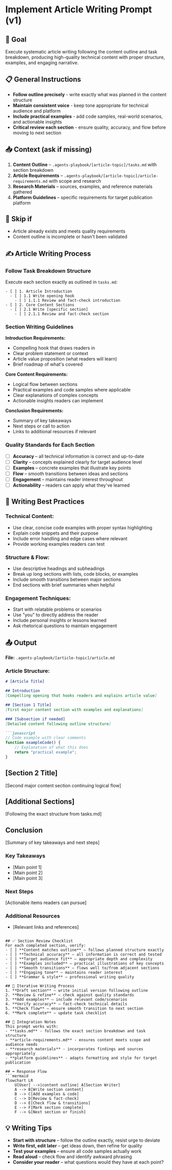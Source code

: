 # Implement Article Writing Prompt (v1)

## 🎯 Goal
Execute systematic article writing following the content outline and task breakdown, producing high-quality technical content with proper structure, examples, and engaging narrative.

## 📋 General Instructions
- **Follow outline precisely** - write exactly what was planned in the content structure
- **Maintain consistent voice** - keep tone appropriate for technical audience and platform
- **Include practical examples** - add code samples, real-world scenarios, and actionable insights
- **Critical review each section** - ensure quality, accuracy, and flow before moving to next section

## 📥 Context (ask if missing)
1. **Content Outline** – `.agents-playbook/[article-topic]/tasks.md` with section breakdown
2. **Article Requirements** – `.agents-playbook/[article-topic]/article-requirements.md` with scope and research
3. **Research Materials** – sources, examples, and reference materials gathered
4. **Platform Guidelines** – specific requirements for target publication platform

## 🚦 Skip if
- Article already exists and meets quality requirements
- Content outline is incomplete or hasn't been validated

## ✍️ Article Writing Process

### **Follow Task Breakdown Structure**
Execute each section exactly as outlined in `tasks.md`:

```
- [ ] 1. Article Introduction
  - [ ] 1.1 Write opening hook
    - [ ] 1.1.1 Review and fact-check introduction
- [ ] 2. Core Content Sections  
  - [ ] 2.1 Write [specific section]
    - [ ] 2.1.1 Review and fact-check section
```

### **Section Writing Guidelines**

**Introduction Requirements:**
- Compelling hook that draws readers in
- Clear problem statement or context
- Article value proposition (what readers will learn)
- Brief roadmap of what's covered

**Core Content Requirements:**
- Logical flow between sections
- Practical examples and code samples where applicable
- Clear explanations of complex concepts
- Actionable insights readers can implement

**Conclusion Requirements:**
- Summary of key takeaways
- Next steps or call to action
- Links to additional resources if relevant

### **Quality Standards for Each Section**
- [ ] **Accuracy** – all technical information is correct and up-to-date
- [ ] **Clarity** – concepts explained clearly for target audience level
- [ ] **Examples** – concrete examples that illustrate key points
- [ ] **Flow** – smooth transitions between ideas and sections
- [ ] **Engagement** – maintains reader interest throughout
- [ ] **Actionability** – readers can apply what they've learned

## 📝 Writing Best Practices

### **Technical Content:**
- Use clear, concise code examples with proper syntax highlighting
- Explain code snippets and their purpose
- Include error handling and edge cases where relevant
- Provide working examples readers can test

### **Structure & Flow:**
- Use descriptive headings and subheadings
- Break up long sections with lists, code blocks, or examples
- Include smooth transitions between major sections
- End sections with brief summaries when helpful

### **Engagement Techniques:**
- Start with relatable problems or scenarios
- Use "you" to directly address the reader
- Include personal insights or lessons learned
- Ask rhetorical questions to maintain engagement

## 📤 Output
**File:** `.agents-playbook/[article-topic]/article.md`

### Article Structure:
```markdown
# [Article Title]

## Introduction
[Compelling opening that hooks readers and explains article value]

## [Section 1 Title]
[First major content section with examples and explanations]

### [Subsection if needed]
[Detailed content following outline structure]

```javascript
// Code example with clear comments
function exampleCode() {
    // Explanation of what this does
    return "practical example";
}
```

## [Section 2 Title]  
[Second major content section continuing logical flow]

## [Additional Sections]
[Following the exact structure from tasks.md]

## Conclusion
[Summary of key takeaways and next steps]

### Key Takeaways
- [Main point 1]
- [Main point 2] 
- [Main point 3]

### Next Steps
[Actionable items readers can pursue]

### Additional Resources
- [Relevant links and references]
```

## ✅ Section Review Checklist
For each completed section, verify:
- [ ] **Content matches outline** – follows planned structure exactly
- [ ] **Technical accuracy** – all information is correct and tested
- [ ] **Target audience fit** – appropriate depth and complexity
- [ ] **Examples included** – practical illustrations of key concepts
- [ ] **Smooth transitions** – flows well to/from adjacent sections
- [ ] **Engaging tone** – maintains reader interest
- [ ] **Grammar & style** – professional writing quality

## 🔄 Iterative Writing Process
1. **Draft section** – write initial version following outline
2. **Review & refine** – check against quality standards  
3. **Add examples** – include relevant code/scenarios
4. **Verify accuracy** – fact-check technical details
5. **Check flow** – ensure smooth transition to next section
6. **Mark complete** – update task checklist

## 🔗 Integration Notes
This prompt works with:
- **tasks.md** - follows the exact section breakdown and task structure
- **article-requirements.md** - ensures content meets scope and audience needs  
- **research materials** - incorporates findings and sources appropriately
- **platform guidelines** - adapts formatting and style for target publication

## ➡️ Response Flow
```mermaid
flowchart LR
    U[User] -->|content outline| A[Section Writer]
    A --> B[Write section content]
    B --> C[Add examples & code]
    C --> D[Review & fact-check]
    D --> E[Check flow & transitions]
    E --> F[Mark section complete]
    F --> G[Next section or finish]
```

## 💡 Writing Tips
- **Start with structure** – follow the outline exactly, resist urge to deviate
- **Write first, edit later** – get ideas down, then refine for quality
- **Test your examples** – ensure all code samples actually work
- **Read aloud** – check flow and identify awkward phrasing
- **Consider your reader** – what questions would they have at each point?
